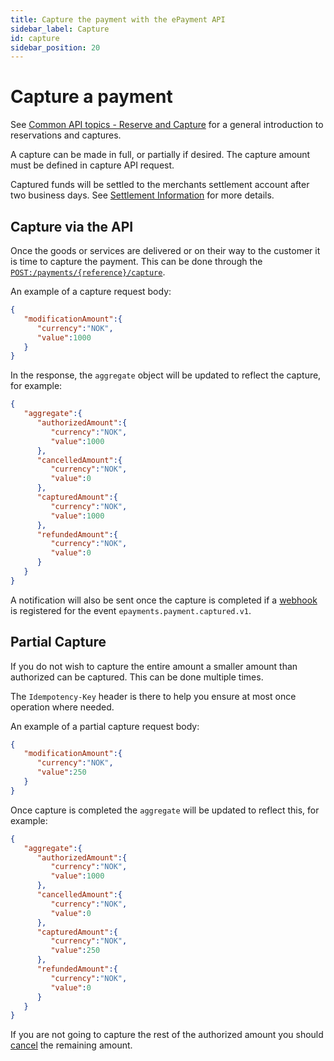 ```yaml
---
title: Capture the payment with the ePayment API
sidebar_label: Capture
id: capture
sidebar_position: 20
---
```


# Capture a payment

See
[Common API topics - Reserve and Capture](https://developer.vippsmobilepay.com/docs/vipps-developers/common-topics/reserve-and-capture)
for a general introduction to reservations and captures.

A capture can be made in full, or partially if desired. The capture amount must
be defined in capture API request.

Captured funds will be settled to the merchants settlement account after two
business days. See
[Settlement Information](https://developer.vippsmobilepay.com/docs/vipps-developers/settlements)
for more details.

## Capture via the API

Once the goods or services are delivered or on their way to the customer it is time to capture the payment.
This can be done through the
[`POST:/payments/{reference}/capture`][capture-payment-endpoint].

An example of a capture request body:

```json
{
   "modificationAmount":{
      "currency":"NOK",
      "value":1000
   }
}
```

In the response,  the `aggregate` object will be updated to reflect the capture, for example:


```json
{
   "aggregate":{
      "authorizedAmount":{
         "currency":"NOK",
         "value":1000
      },
      "cancelledAmount":{
         "currency":"NOK",
         "value":0
      },
      "capturedAmount":{
         "currency":"NOK",
         "value":1000
      },
      "refundedAmount":{
         "currency":"NOK",
         "value":0
      }
   }
}
```

A notification will also be sent once the capture is completed if a [webhook](../features/webhooks.md) is registered for the event `epayments.payment.captured.v1`.

## Partial Capture

If you do not wish to capture the entire amount a smaller amount than authorized can be captured. This can be done multiple times.

The `Idempotency-Key` header is there to help you ensure at most once operation where needed.

An example of a partial capture request body:

```json
{
   "modificationAmount":{
      "currency":"NOK",
      "value":250
   }
}
```

Once capture is completed the `aggregate` will be updated to reflect this, for example:

```json
{
   "aggregate":{
      "authorizedAmount":{
         "currency":"NOK",
         "value":1000
      },
      "cancelledAmount":{
         "currency":"NOK",
         "value":0
      },
      "capturedAmount":{
         "currency":"NOK",
         "value":250
      },
      "refundedAmount":{
         "currency":"NOK",
         "value":0
      }
   }
}
```

If you are not going to capture the rest of the authorized amount you should
[cancel](cancel.md#cancel-after-a-partial-capture) the remaining amount.

[capture-payment-endpoint]: https://developer.vippsmobilepay.com/api/epayment#tag/AdjustPayments/operation/capturePayment
